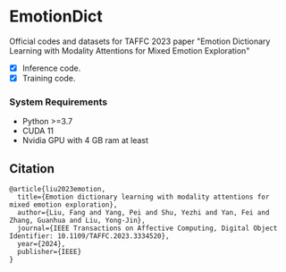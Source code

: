 # EmotionDict
Official codes and datasets for TAFFC 2023 paper "Emotion Dictionary Learning with Modality Attentions for Mixed Emotion Exploration"


- [x] Inference code.
- [x] Training code.

### System Requirements

- Python >=3.7
- CUDA 11
- Nvidia GPU with 4 GB ram at least



## Citation
```
@article{liu2023emotion,
  title={Emotion dictionary learning with modality attentions for mixed emotion exploration},
  author={Liu, Fang and Yang, Pei and Shu, Yezhi and Yan, Fei and Zhang, Guanhua and Liu, Yong-Jin},
  journal={IEEE Transactions on Affective Computing, Digital Object Identifier: 10.1109/TAFFC.2023.3334520},
  year={2024},
  publisher={IEEE}
}
```
